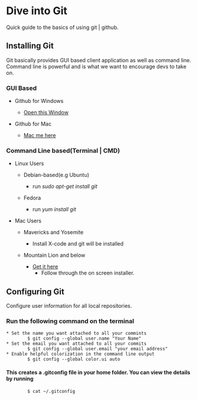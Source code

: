 # Dive into Git
Quick guide to the basics of using git | github. 

## Installing Git
Git basically provides GUI based client application as well as command line. 
Command line is powerful and is what we want to encourage devs to take on.

### GUI Based
* Github for Windows
	* [Open this Window](https://windows.github.com)

* Github for Mac
	* [Mac me here](https://mac.github.com)

### Command Line based(Terminal | CMD)

* Linux Users
	* Debian-based(e.g Ubuntu)
		* run *sudo apt-get install git*

	* Fedora
		* run *yum install git*

* Mac Users
	* Mavericks and Yosemite
		* Install X-code and git will be installed

	* Mountain Lion and below
		* [Get it here](http://git-scm.com/download/mac)
			* Follow through the on screen installer. 

## Configuring Git
Configure user information for all local repositories.
### Run the following command on the terminal
	* Set the name you want attached to all your commints
			$ git config --global user.name "Your Name"
	* Set the email you want attached to all your commits
			$ git config --global user.email "your email address"
	* Enable helpful colorization in the command line output
			$ git config --global color.ui auto

#### This creates a .gitconfig file in your home folder. You can view the details by running
			$ cat ~/.gitconfig



			
